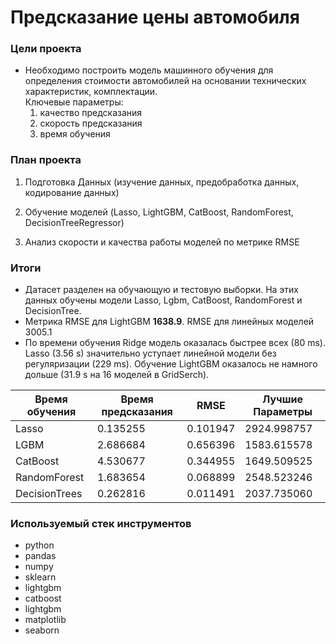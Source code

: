 # Предсказание цены автомобиля
### Цели проекта

- Необходимо построить модель машинного обучения для определения стоимости автомобилей на основании технических характеристик, комплектации.  
Ключевые параметры:  
    1. качество предсказания  
    2. скорость предсказания  
    3. время обучения  

### План проекта

1. Подготовка Данных  (изучение данных, предобработка данных, кодирование данных)  
    
2. Обучение моделей (Lasso, LightGBM, CatBoost, RandomForest, DecisionTreeRegressor) 
    
3. Анализ скорости и качества работы моделей по метрике RMSE  

### Итоги

- Датасет разделен на обучающую и тестовую выборки. На этих данных обучены модели Lasso, Lgbm, CatBoost, RandomForest и DecisionTree.
- Метрика RMSE для LightGBM **1638.9**. RMSE для линейных моделей 3005.1
- По времени обучения Ridge модель оказалась быстрее всех (80 ms). Lasso (3.56 s) значительно уступает линейной модели без регуляризации (229 ms). Обучение LightGBM оказалось не намного дольше (31.9 s на 16 моделей в GridSerch).


Время обучения | Время предсказания | RMSE | Лучшие Параметры
------------- |------------------- | ---------------- | -----------------------
Lasso | 0.135255 | 0.101947 | 2924.998757 |	{'alpha': 0.02}
LGBM | 2.686684	| 0.656396 | 1583.615578 | {'learning_rate': 0.4, 'n_estimators': 100} 
CatBoost | 4.530677	| 0.344955 | 1649.509525 | {'iterations': 100, 'learning_rate': 0.1, 'max... 
RandomForest | 1.683654	| 0.068899 | 2548.523246 | {'max_depth': 4, 'n_estimators': 20} 
DecisionTrees | 0.262816 | 0.011491	| 2037.735060 | {'max_depth': 9} 

### Используемый стек инструментов

- python
- pandas
- numpy
- sklearn
- lightgbm
- catboost
- lightgbm
- matplotlib
- seaborn
